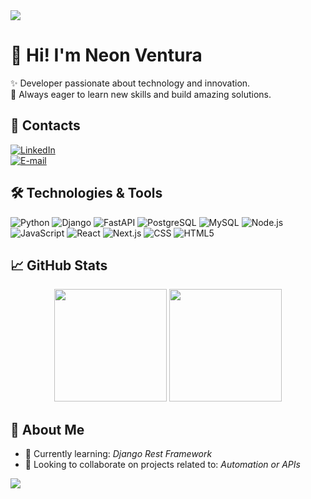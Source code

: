<!-- Banner topo -->
<img src="https://capsule-render.vercel.app/api?type=waving&color=8A7469&height=200&section=header&text=Welcome%20to%20my%20profile!&fontColor=ffffff&fontSize=30&font=Source%20Code%20Pro&animation=twinkling"/>

# 👋 Hi! I'm Neon Ventura 

✨ Developer passionate about technology and innovation.  
🚀 Always eager to learn new skills and build amazing solutions.

## 🔗 Contacts
[![LinkedIn](https://img.shields.io/badge/LinkedIn-0077B5?style=for-the-badge&logo=linkedin&logoColor=white)](https://www.linkedin.com/in/neon-ventura-38b49524b?utm_source=share&utm_campaign=share_via&utm_content=profile&utm_medium=android_app)  
[![E-mail](https://img.shields.io/badge/Email-D14836?style=for-the-badge&logo=gmail&logoColor=white)](mailto:neonventura@gmail.com)

## 🛠️ Technologies & Tools
![Python](https://img.shields.io/badge/Python-3776AB?style=for-the-badge&logo=python&logoColor=white)
![Django](https://img.shields.io/badge/Django-092E20?style=for-the-badge&logo=django&logoColor=white)
![FastAPI](https://img.shields.io/badge/FastAPI-009688?style=for-the-badge&logo=fastapi&logoColor=white)
![PostgreSQL](https://img.shields.io/badge/PostgreSQL-4169E1?style=for-the-badge&logo=postgresql&logoColor=white)
![MySQL](https://img.shields.io/badge/MySQL-4479A1?style=for-the-badge&logo=mysql&logoColor=white)
![Node.js](https://img.shields.io/badge/Node.js-339933?style=for-the-badge&logo=nodedotjs&logoColor=white)
![JavaScript](https://img.shields.io/badge/JavaScript-F7DF1E?style=for-the-badge&logo=javascript&logoColor=black)
![React](https://img.shields.io/badge/React-20232A?style=for-the-badge&logo=react&logoColor=61DAFB)
![Next.js](https://img.shields.io/badge/Next.js-000000?style=for-the-badge&logo=nextdotjs&logoColor=white)
![CSS](https://img.shields.io/badge/CSS3-1572B6?style=for-the-badge&logo=css3&logoColor=white)
![HTML5](https://img.shields.io/badge/HTML5-E34F26?style=for-the-badge&logo=html5&logoColor=white)

## 📈 GitHub Stats
<div align="center">
  <img height="180em" src="https://github-readme-stats.vercel.app/api?username=neon-ventura&show_icons=true&theme=tokyonight&hide_border=true&count_private=true"/>
  <img height="180em" src="https://github-readme-stats.vercel.app/api/top-langs/?username=neon-ventura&layout=compact&theme=tokyonight&hide_border=true"/>
</div>

## 📝 About Me
- 🌱 Currently learning: *Django Rest Framework*
- 🤝 Looking to collaborate on projects related to: *Automation or APIs*

<!-- Rodapé -->
<img src="https://capsule-render.vercel.app/api?type=waving&color=8A7469&height=120&section=footer&font=Poppins"/>

